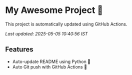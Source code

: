# My Awesome Project 🚀

This project is automatically updated using GitHub Actions.

_Last updated: 2025-05-05 10:40:56 IST_

## Features
- Auto-update README using Python 🐍
- Auto Git push with GitHub Actions 🤖

